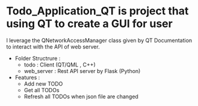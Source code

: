 # Todo_Application_QT is project that using QT to create a GUI for user
I leverage the QNetworkAccessManager class given by QT Documentation to interact with the API of web server.
  - Folder Structrure :
    - todo : Client (QT/QML , C++)
    - web_server : Rest API server by Flask (Python)
  - Features :
    - Add new TODO
    - Get all TODOs
    - Refresh all TODOs when json file are changed
